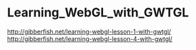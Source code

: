 Learning_WebGL_with_GWTGL
==================================

http://gibberfish.net/learning-webgl-lesson-1-with-gwtgl/
http://gibberfish.net/learning-webgl-lesson-4-with-gwtgl/